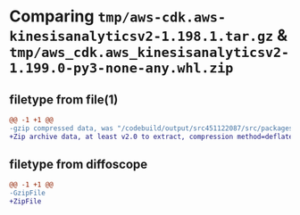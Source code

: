 # Comparing `tmp/aws-cdk.aws-kinesisanalyticsv2-1.198.1.tar.gz` & `tmp/aws_cdk.aws_kinesisanalyticsv2-1.199.0-py3-none-any.whl.zip`

## filetype from file(1)

```diff
@@ -1 +1 @@
-gzip compressed data, was "/codebuild/output/src451122087/src/packages/@aws-cdk/aws-kinesisanalyticsv2/dist/python/aws-cdk.aws-kinesisanalyticsv2-1.198.1.", last modified: Tue Mar 28 21:36:31 2023, max compression
+Zip archive data, at least v2.0 to extract, compression method=deflate
```

## filetype from diffoscope

```diff
@@ -1 +1 @@
-GzipFile
+ZipFile
```

